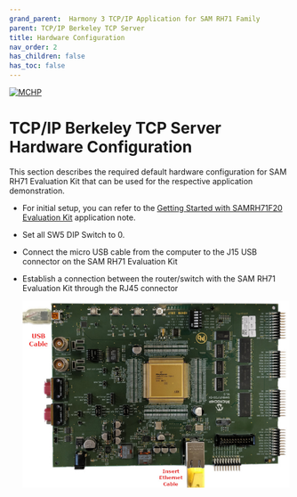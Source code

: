 ```yaml
---
grand_parent:  Harmony 3 TCP/IP Application for SAM RH71 Family
parent: TCP/IP Berkeley TCP Server
title: Hardware Configuration
nav_order: 2
has_children: false
has_toc: false
---
```

[![MCHP](https://www.microchip.com/ResourcePackages/Microchip/assets/dist/images/logo.png)](https://www.microchip.com)

# TCP/IP Berkeley TCP Server Hardware Configuration

This section describes the required default hardware configuration for SAM RH71 Evaluation Kit that can be used for the respective application demonstration.

  * For initial setup, you can refer to the [Getting Started with SAMRH71F20 Evaluation Kit](https://ww1.microchip.com/downloads/en/AppNotes/Getting_Started_with_the_SAMRH71_Microcontroller_DS00003213C.pdf) application note.

  * Set all SW5 DIP Switch to 0.

  * Connect the micro USB cable from the computer to the J15 USB connector on the SAM RH71 Evaluation Kit

  * Establish a connection between the router/switch with the SAM RH71 Evaluation Kit through the RJ45 connector

    ![required_hardware](images/SAM_RH71_EK_USB_ETHERNET.png)
